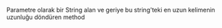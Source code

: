 Parametre olarak bir String alan ve geriye bu string'teki en uzun kelimenin uzunluğu döndüren method